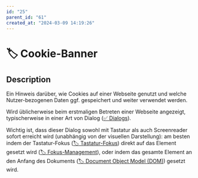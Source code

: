 ```yaml
---
id: "25"
parent_id: "61"
created_at: "2024-03-09 14:19:26"
---
```


# 🏷️ Cookie-Banner

## Description

Ein Hinweis darüber, wie Cookies auf einer Webseite genutzt und welche Nutzer-bezogenen Daten ggf. gespeichert und weiter verwendet werden.

Wird üblicherweise beim erstmaligen Betreten einer Webseite angezeigt, typischerweise in einer Art von Dialog ([✅ Dialogs](/en/wcag/4.1.2a-advanced-controls-widgets/dialogs)).

Wichtig ist, dass dieser Dialog sowohl mit Tastatur als auch Screenreader sofort erreicht wird (unabhängig von der visuellen Darstellung): am besten indem der Tastatur-Fokus ([🏷️ Tastatur-Fokus](/en/tags/techniken/tastatur-fokus)) direkt auf das Element gesetzt wird ([🏷️ Fokus-Management](/en/tags/techniken/tastatur-fokus/fokus-management)), oder indem das gesamte Element an den Anfang des Dokuments ([🏷️ Document Object Model (DOM)](/en/tags//document-object-model-dom)) gesetzt wird.